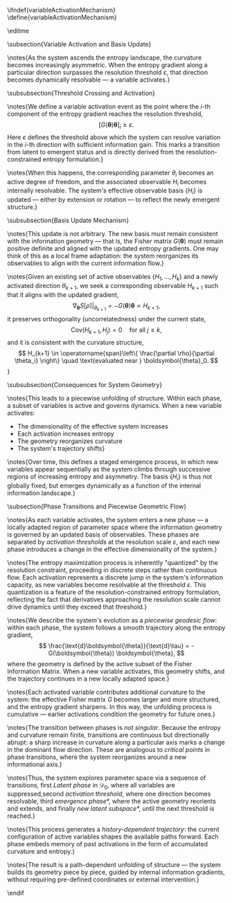 \ifndef{variableActivationMechanism}
\define{variableActivationMechanism}

\editme

\subsection{Variable Activation and Basis Update}

\notes{As the system ascends the entropy landscape, the curvature becomes increasingly asymmetric. When the entropy gradient along a particular direction surpasses the resolution threshold $\varepsilon$, that direction becomes dynamically resolvable — a variable activates.}

\subsubsection{Threshold Crossing and Activation}

\notes{We define a variable activation event as the point where the $i$-th component of the entropy gradient reaches the resolution threshold,
$$
\left[G(\boldsymbol{\theta}) \boldsymbol{\theta}\right]_i \geq \varepsilon.
$$
Here $\varepsilon$ defines the threshold above which the system can resolve variation in the $i$-th direction with sufficient information gain. This marks a transition from latent to emergent status and is directly derived from the resolution-constrained entropy formulation.}

\notes{When this happens, the corresponding parameter $\theta_i$ becomes an active degree of freedom, and the associated observable $H_i$ becomes internally resolvable. The system's effective observable basis $\{H_i\}$ is updated — either by extension or rotation — to reflect the newly emergent structure.}

\subsubsection{Basis Update Mechanism}

\notes{This update is not arbitrary. The new basis must remain consistent with the information geometry — that is, the Fisher matrix $G(\boldsymbol{\theta})$ must remain positive definite and aligned with the updated entropy gradients. One may think of this as a local frame adaptation: the system reorganizes its observables to align with the current information flow.}

\notes{Given an existing set of active observables $\{H_1, \dots, H_k\}$ and a newly activated direction $\theta_{k+1}$, we seek a corresponding observable $H_{k+1}$ such that it aligns with the updated gradient,
$$
\left.\nabla_{\boldsymbol{\theta}} S[\rho]\right|_{\theta_{k+1}} = - G(\boldsymbol{\theta}) \boldsymbol{\theta} \propto H_{k+1},
$$
it preserves orthogonality (uncorrelatedness) under the current state,
$$
\mathrm{Cov}(H_{k+1}, H_j) = 0 \quad \text{for all } j \leq k,
$$
and it is consistent with the curvature structure,
$$
H_{k+1} \in \operatorname{span}\left\{ \frac{\partial \rho}{\partial \theta_i} \right\} \quad \text{evaluated near } \boldsymbol{\theta}_0.
$$}

\subsubsection{Consequences for System Geometry}

\notes{This leads to a piecewise unfolding of structure. Within each phase, a subset of variables is active and governs dynamics. When a new variable activates:
- The dimensionality of the effective system increases
- Each activation increases entropy
- The geometry reorganizes curvature
- The system's trajectory shifts}

\notes{Over time, this defines a staged emergence process, in which new variables appear sequentially as the system climbs through successive regions of increasing entropy and asymmetry. The basis $\{H_i\}$ is thus not globally fixed, but emerges dynamically as a function of the internal information landscape.}

\subsection{Phase Transitions and Piecewise Geometric Flow}

\notes{As each variable activates, the system enters a new phase — a locally adapted region of parameter space where the information geometry is governed by an updated basis of observables. These phases are separated by *activation thresholds* at the resolution scale $\varepsilon$, and each new phase introduces a change in the effective dimensionality of the system.}

\notes{The entropy maximization process is inherently "quantized" by the resolution constraint, proceeding in discrete steps rather than continuous flow. Each activation represents a discrete jump in the system's information capacity, as new variables become resolvable at the threshold $\varepsilon$. This quantization is a feature of the resolution-constrained entropy formulation, reflecting the fact that derivatives approaching the resolution scale cannot drive dynamics until they exceed that threshold.}

\notes{We describe the system's evolution as a *piecewise geodesic flow*: within each phase, the system follows a smooth trajectory along the entropy gradient,
$$
\frac{\text{d}\boldsymbol{\theta}}{\text{d}\tau} = - G(\boldsymbol{\theta}) \boldsymbol{\theta},
$$
where the geometry is defined by the active subset of the Fisher Information Matrix. When a new variable activates, this geometry shifts, and the trajectory continues in a new locally adapted space.}

\notes{Each activated variable contributes additional curvature to the system: the effective Fisher matrix $G$ becomes larger and more structured, and the entropy gradient sharpens. In this way, the unfolding process is cumulative — earlier activations condition the geometry for future ones.}

\notes{The transition between phases is *not singular*. Because the entropy and curvature remain finite, transitions are continuous but directionally abrupt: a sharp increase in curvature along a particular axis marks a change in the dominant flow direction. These are analogous to *critical points* in phase transitions, where the system reorganizes around a new informational axis.}

\notes{Thus, the system explores parameter space via a sequence of transitions, first *Latent phase* in $\mathcal{D}_0$, where all variables are suppressed,second *activation threshold*, where one direction becomes resolvable, third *emergence phase**, where the active geometry reorients and extends, and finally *new latent subspace**, until the next threshold is reached.}

\notes{This process generates a *history-dependent trajectory*: the current configuration of active variables shapes the available paths forward. Each phase embeds memory of past activations in the form of accumulated curvature and entropy.}

\notes{The result is a path-dependent unfolding of structure — the system builds its geometry piece by piece, guided by internal information gradients, without requiring pre-defined coordinates or external intervention.}

\endif 
